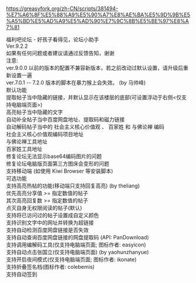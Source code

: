 https://greasyfork.org/zh-CN/scripts/381494-%E7%A6%8F%E5%88%A9%E5%90%A7%E8%AE%BA%E5%9D%9B%E5%A5%BD%E5%AD%A9%E5%AD%90%E7%9C%8B%E5%BE%97%E8%A7%81

福利吧论坛 - 好孩子看得见，论坛小助手<br>
Ver.9.2.2<br>
如果有任何问题或者建议请通过反馈告知，谢谢<br>
注意:<br>
ver.9.0.0 以前的版本的配置不兼容新版本，若之前改动过默认设置，请升级后重新设置一遍<br>
ver.7.0.1 -- 7.2.0 版本的脚本在暴力猴上会失效。 (by 马帅峰)<br>
默认功能<br>
提取帖子当中隐藏的链接，并默认显示在该楼层的底部(可设置浮动于右侧<仅支持电脑端页面>)<br>
高亮帖子当中隐藏的文字<br>
自动补全帖子当中百度网盘地址、提取码和磁力链接<br>
自动解码帖子当中的 社会主义核心价值观 、 百家姓 和 与佛论禅 编码<br>
社会主义核心价值观编码项目地址<br>
与佛论禅工具地址<br>
百家姓工具地址<br>
修复论坛无法显示base64编码图片的问题<br>
修复论坛电脑版页面第三方图床会变形的问题<br>
支持移动端 (如使用 Kiwi Browser 等安装脚本)<br>
可选功能<br>
支持高亮热帖的功能(移动端只支持回复高亮) (by theliang)<br>
优先高亮分享值 >= 指定数值的帖子<br>
其次高亮回复数 >= 指定数值的帖子<br>
点灭自身无权限阅读的帖子(默认)<br>
支持将已访问过的帖子设置成自定义颜色<br>
支持识别文字中的网址并转换为超链接<br>
支持自动检测百度网盘链接是否失效<br>
支持自动查询百度网盘链接的网盘提取码 (API: PanDownload)<br>
支持调用编解码工具(仅支持电脑端页面; 图标作者: easyicon)<br>
支持自动点击张国立(仅支持电脑端页面) (by yaohunzhanyue)<br>
支持开启夜间模式(仅支持电脑端页面; 图标作者: ikonate)<br>
支持折叠签名档(图标作者: colebemis)<br>
支持自动签到
